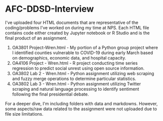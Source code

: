 # AFC-DDSD-Interview

I've uploaded four HTML documents that are representative of the coding/problems I've worked on during my time at NPS.  Each HTML file contains code either created by Jupyter notebook or R Studio and is the final product of an assignment.
1. OA3801 Project-Wren.html - My portion of a Python group project where I identified counties vulnerable to COVID-19 during early March based on demographics, economic data, and hospital capacity.
2. OA4106 Project - Wren.html - R project conducting time series regression to predict social unrest using open source information.
3. OA3802 Lab 2 - Wren.html - Python assignment utilizing web scraping and fuzzy merge operations to determine particular statistics.
4. OA3802 Lab 3 - Wren.html - Python assignment utilizing Twitter scraping and natural language processing to identify sentiment following the final presidential debate.

For a deeper dive, I'm including folders with data and markdowns.  However, some aspects/raw data related to the assignment were not uploaded due to file size limitations.
